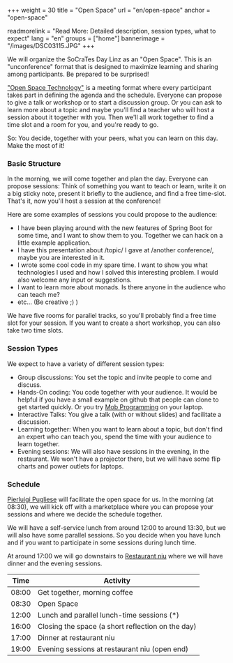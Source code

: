 +++
weight = 30
title = "Open Space"
url = "en/open-space"
anchor = "open-space"

readmorelink = "Read More: Detailed description, session types, what to expect"
lang = "en"
groups = ["home"]
bannerimage = "/images/DSC03115.JPG"
+++

We will organize the SoCraTes Day Linz as an "Open Space". This is an "unconference" format that is designed to maximize 
learning and sharing among participants. Be prepared to be surprised!

<a href="https://en.wikipedia.org/wiki/Open_Space_Technology">"Open Space Technology"</a> is a meeting format where every 
participant takes part in defining the agenda and the schedule. Everyone can propose to give a talk or workshop or to start a 
discussion group. Or you can ask to learn more about a topic and maybe you'll find a teacher who will host a session about it 
together with you. Then we'll all work together to find a time slot and a room for you, and you're ready to go.

So: You decide, together with your peers, what you can learn on this day. Make the most of it!

<!--more-->

<h3>Basic Structure</h3>

In the morning, we will come together and plan the day. Everyone can propose sessions: Think of something you want to teach or learn, write it on a
big sticky note, present it briefly to the audience, and find a free time-slot. That's it, now you'll host a session at the conference!

Here are some examples of sessions you could propose to the audience:

* I have been playing around with the new features of Spring Boot for some time, and I want to show them to you. Together we can hack on a little example application.
* I have this presentation about /topic/ I gave at /another conference/, maybe you are interested in it.
* I wrote some cool code in my spare time. I want to show you what technologies I used and how I solved this interesting problem. I would also welcome any input or suggestions.
* I want to learn more about monads. Is there anyone in the audience who can teach me?
* etc... (Be creative ;) )

We have five rooms for parallel tracks, so you'll probably find a free time slot for your session. If you want to create a short workshop, you can also
take two time slots.

<h3>Session Types</h3>

We expect to have a variety of different session types:

* Group discussions: You set the topic and invite people to come and discuss.
* Hands-On coding: You code together with your audience. It would be helpful if you have a small example on github that people can clone to get started quickly. Or you try <a href="https://en.wikipedia.org/wiki/Mob_programming">Mob Programming</a> on your laptop.
* Interactive Talks: You give a talk (with or without slides) and facilitate a discussion.
* Learning together: When you want to learn about a topic, but don't find an expert who can teach you, spend the time with your audience to learn together.
* Evening sessions: We will also have sessions in the evening, in the restaurant. We won't have a projector there, but we will have some flip charts and power outlets for laptops.

<h3>Schedule</h3>

<a href="http://connexxo.com/">Pierluigi Pugliese</a> will facilitate the open space for us. In the morning (at 08:30), we will kick off with a marketplace
where you can propose your sessions and where we decide the schedule together.

We will have a self-service lunch from around 12:00 to around 13:30, but we will also have some parallel sessions. So you decide when you have lunch
and if you want to participate in some sessions during lunch time.

At around 17:00 we will go downstairs to <a href="http://www.niu.at/">Restaurant niu</a> where we will have dinner and the evening sessions.

| Time | Activity |
|-------|-----------|
| 08:00 | Get together, morning coffee |
| 08:30 | Open Space |
| 12:00 | Lunch and parallel lunch-time sessions (*) |
| 16:00 | Closing the space (a short reflection on the day) |
| 17:00 | Dinner at restaurant niu |
| 19:00 | Evening sessions at restaurant niu (open end) |
